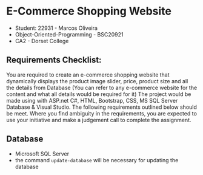 # E-Commerce Shopping Website
- Student: 22931 - Marcos Oliveira
- Object-Oriented-Programming - BSC20921
- CA2 - Dorset College

## Requirements Checklist:
You are required to create an e-commerce shopping website that dynamically displays the product image slider, price, product size and all the details from Database (You can refer to any e-commerce website for the content and what all details would be required for it) The project would be made using with ASP.net C#, HTML, Bootstrap, CSS, MS SQL Server Database & Visual Studio. The following requirements outlined below should be meet. Where you find ambiguity in the requirements, you are expected to use your initiative and make a judgement call to complete the assignment.

## Database
- Microsoft SQL Server
- the command `update-database` will be necessary for updating the database
